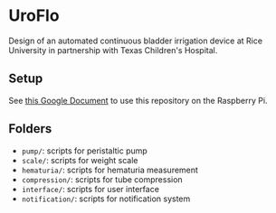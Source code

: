 # UroFlo
Design of an automated continuous bladder irrigation device at Rice University in partnership with Texas Children's Hospital.

## Setup
See [this Google Document](https://docs.google.com/document/d/1xNtN-FHFRW5H-90g1Pd7Hx-gocUcX_xOV-3cxWXmEgg/edit) to use this repository on the Raspberry Pi.

## Folders
- `pump/`: scripts for peristaltic pump
- `scale/`: scripts for weight scale
- `hematuria/`: scripts for hematuria measurement
- `compression/`: scripts for tube compression
- `interface/`: scripts for user interface
- `notification/`: scripts for notification system

